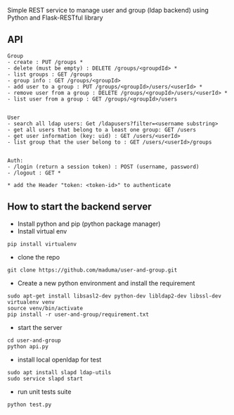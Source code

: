Simple REST service to manage user and group (ldap backend) using Python and Flask-RESTful library

## API

```
Group
- create : PUT /groups *
- delete (must be empty) : DELETE /groups/<groupdId> *
- list groups : GET /groups
- group info : GET /groups/<groupId>
- add user to a group : PUT /groups/<groupId>/users/<userId> *
- remove user from a group : DELETE /groups/<groupId>/users/<userId> *
- list user from a group : GET /groups/<groupId>/users


User
- search all ldap users: Get /ldapusers?filter=<username substring>
- get all users that belong to a least one group: GET /users
- get user information (key: uid) : GET /users/<userId>
- list group that the user belong to : GET /users/<userId>/groups


Auth:
- /login (return a session token) : POST (username, password)
- /logout : GET *

* add the Header "token: <token-id>" to authenticate
```



## How to start the backend server
- Install python and pip (python package manager)
- Install virtual env
```
pip install virtualenv
```
- clone the repo
```
git clone https://github.com/maduma/user-and-group.git
```
- Create a new python environment and install the requirement
```
sudo apt-get install libsasl2-dev python-dev libldap2-dev libssl-dev
virtualenv venv
source venv/bin/activate
pip install -r user-and-group/requirement.txt
```
- start the server
```
cd user-and-group
python api.py
```

- install local openldap for test
```
sudo apt install slapd ldap-utils
sudo service slapd start
```

- run unit tests suite
```
python test.py
```
